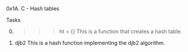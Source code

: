 0x1A. C - Hash tables

Tasks


0. >>> ht = {}
This is a function that creates a hash table.

1. djb2
This is a hash function implementing the djb2 algorithm.

